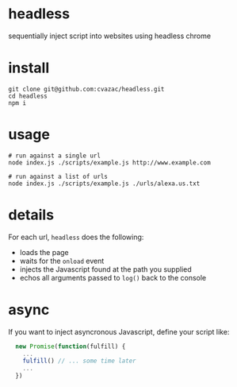 # headless
sequentially inject script into websites using headless chrome

# install
```
git clone git@github.com:cvazac/headless.git
cd headless
npm i
```

# usage

```
# run against a single url
node index.js ./scripts/example.js http://www.example.com

# run against a list of urls
node index.js ./scripts/example.js ./urls/alexa.us.txt
```

# details
For each url, `headless` does the following:
* loads the page
* waits for the `onload` event
* injects the Javascript found at the path you supplied
* echos all arguments passed to `log()` back to the console 

# async
If you want to inject asyncronous Javascript, define your script like:
```javascript
  new Promise(function(fulfill) {
    ...
    fulfill() // ... some time later
    ...
  })
```
